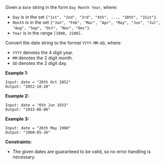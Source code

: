 Given a `date` string in the form `Day Month Year`, where:

  * `Day` is in the set `{"1st", "2nd", "3rd", "4th", ..., "30th", "31st"}`.
  * `Month` is in the set `{"Jan", "Feb", "Mar", "Apr", "May", "Jun", "Jul", "Aug", "Sep", "Oct", "Nov", "Dec"}`.
  * `Year` is in the range `[1900, 2100]`.

Convert the date string to the format `YYYY-MM-DD`, where:

  * `YYYY` denotes the 4 digit year.
  * `MM` denotes the 2 digit month.
  * `DD` denotes the 2 digit day.



**Example 1:**

    
    
    Input: date = "20th Oct 2052"
    Output: "2052-10-20"
    

**Example 2:**

    
    
    Input: date = "6th Jun 1933"
    Output: "1933-06-06"
    

**Example 3:**

    
    
    Input: date = "26th May 1960"
    Output: "1960-05-26"
    



**Constraints:**

  * The given dates are guaranteed to be valid, so no error handling is necessary.

